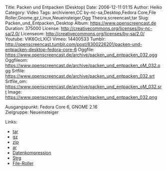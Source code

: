 Title: Packen und Entpacken (Desktop)
Date: 2006-12-11 01:15
Author: Heiko
Category: Video
Tags: archivieren,CC by-nc-sa,Desktop,Fedora Core,File Roller,Gnome,gz,Linux,Neueinsteiger,Ogg Theora,screencast,tar
Slug: Packen_und_Entpacken_Desktop
Album: https://www.openscreencast.de
Duration: 375000
License: http://creativecommons.org/licenses/by-nc-sa/2.0/
Licenseom: http://creativecommons.org/licenses/by-sa/2.0/
Youtube: VlK6OcLXICI
Vimeo: 14400533
Tumblr: http://openscreencast.tumblr.com/post/8300226201/packen-und-entpacken-desktop-fedora-core-6
Oggfile: https://www.openscreencast.de/archive/packen_und_entpacken_032.ogg
Oggfileom: https://www.openscreencast.de/archive/packen_und_entpacken_oM_032.ogg
Srtfile: https://www.openscreencast.de/archive/packen_und_entpacken_032.srt
Srtfile_om: https://www.openscreencast.de/archive/packen_und_entpacken_oM_032.srt
Image: https://www.openscreencast.de/archive/packen_und_entpacken_032.png

Ausgangspunkt: Fedora Core 6, GNOME 2.16  
Zielgruppe: Neueinsteiger  

Links:

  * [tar](http://de.wikipedia.org/wiki/Tar)
  * [gz](http://de.wikipedia.org/wiki/Gzip)
  * [zip](http://de.wikipedia.org/wiki/ZIP_%28Dateiformat%29)
  * [ar](http://de.wikipedia.org/wiki/Ar_%28Unix%29)
  * [Datenkompression](http://de.wikipedia.org/wiki/Datenkompression)
  * [Strg](http://de.wikipedia.org/wiki/Strg)
  * [File-Roller](http://en.wikipedia.org/wiki/File_Roller)

